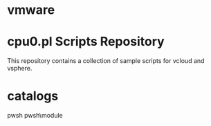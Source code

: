 # vmware
cpu0.pl Scripts Repository 
======================
This repository contains a collection of sample scripts for vcloud and vsphere.

catalogs
=============
pwsh 
pwsh\module  
